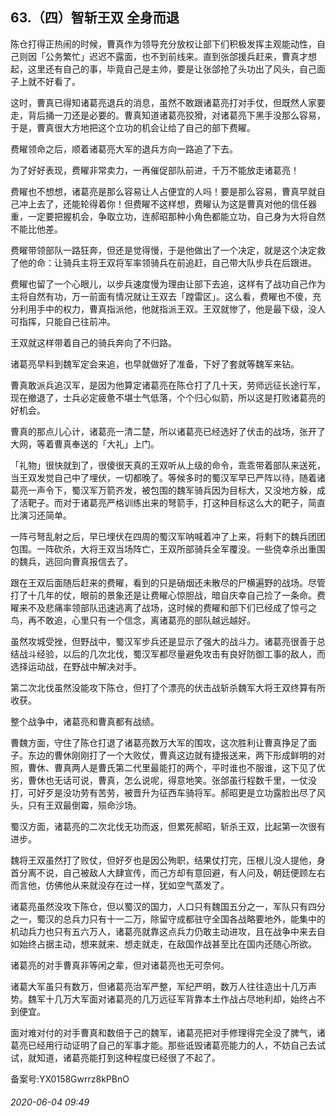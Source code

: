 ## 63.（四）智斩王双 全身而退
陈仓打得正热闹的时候，曹真作为领导充分放权让部下们积极发挥主观能动性，自己则因「公务繁忙」迟迟不露面，也不到前线来。直到张郃援兵赶来，曹真才想起，这里还有自己的事，毕竟自己是主帅，要是让张郃抢了头功出了风头，自己面子上就不好看了。



这时，曹真已得知诸葛亮退兵的消息，虽然不敢跟诸葛亮打对手仗，但既然人家要走，背后捅一刀还是必要的。曹真知道诸葛亮狡猾，对诸葛亮下黑手没那么容易，于是，曹真很大方地把这个立功的机会让给了自己的部下费矅。



费矅领命之后，顺着诸葛亮大军的退兵方向一路追了下去。



为了好好表现，费矅非常卖力，一再催促部队前进，千万不能放走诸葛亮！



费矅也不想想，诸葛亮是那么容易让人占便宜的人吗！要是那么容易，曹真早就自己冲上去了，还能轮得着你！但费矅不这样想，费矅认为这是曹真对他的信任器重，一定要把握机会，争取立功，连郝昭那种小角色都能立功，自己身为大将自然不能比他差。



费矅带领部队一路狂奔，但还是觉得慢，于是他做出了一个决定，就是这个决定救了他的命：让骑兵主将王双将军率领骑兵在前追赶，自己带大队步兵在后跟进。



费矅也留了一个心眼儿，以步兵速度慢为理由让部下去追，这样有了战功自己作为主将自然有功，万一前面有情况就让王双去「蹚雷区」。这么看，费矅也不傻，充分利用手中的权力，曹真指派他，他就指派王双。王双就惨了，他是最下级，没人可指挥，只能自己往前冲。



王双就这样带着自己的骑兵奔向了不归路。



诸葛亮早料到魏军定会来追，也早就做好了准备，下好了套就等魏军来钻。



曹真敢派兵追汉军，是因为他算定诸葛亮在陈仓打了几十天，劳师远征长途行军，现在撤退了，士兵必定疲惫不堪士气低落，个个归心似箭，所以这是打败诸葛亮的好机会。



曹真的那点儿心计，诸葛亮一清二楚，所以诸葛亮已经选好了伏击的战场，张开了大网，等着曹真奉送的「大礼」上门。



「礼物」很快就到了，很傻很天真的王双听从上级的命令，乖乖带着部队来送死，当王双发觉自己中了埋伏，一切都晚了。等候多时的蜀汉军早已严阵以待，随着诸葛亮一声令下，蜀汉军万箭齐发，被包围的魏军骑兵因为目标大，又没地方躲，成了活靶子。而对于诸葛亮严格训练出来的弩箭手，打这种目标这么大的靶子，简直比演习还简单。



一阵弓弩乱射之后，早已埋伏在四周的蜀汉军呐喊着冲了上来，将剩下的魏兵团团包围。一阵砍杀，大将王双当场阵亡，王双所部骑兵全军覆没。一些侥幸杀出重围的魏兵，逃回向曹真报信去了。



跟在王双后面随后赶来的费矅，看到的只是硝烟还未散尽的尸横遍野的战场。尽管打了十几年的仗，眼前的景象还是让费矅心惊胆战，暗自庆幸自己捡了一条命。费矅来不及悲痛率领部队迅速逃离了战场，这时候的费矅和部下们已经成了惊弓之鸟，再不敢追，心里只有一个信念，离诸葛亮的部队越远越好。



虽然攻城受挫，但野战中，蜀汉军步兵还是显示了强大的战斗力。诸葛亮很善于总结战斗经验，以后的几次北伐，蜀汉军都尽量避免攻击有良好防御工事的敌人，而选择运动战，在野战中解决对手。



第二次北伐虽然没能攻下陈仓，但打了个漂亮的伏击战斩杀魏军大将王双终算有所收获。



整个战争中，诸葛亮和曹真都有战绩。



曹魏方面，守住了陈仓打退了诸葛亮数万大军的围攻，这次胜利让曹真挣足了面子。东边的曹休刚刚打了一个大败仗，曹真这边就有捷报送来，两下形成鲜明的对照，曹休、曹真两人是曹氏第二代里最能打的两个，平时谁也不服谁，这下见了优劣，曹休也无话可说，曹真，怎么说呢，得意地笑。张郃虽行程数千里，一仗没打，可好歹是没功劳有苦劳，被晋升为征西车骑将军。郝昭更是立功露脸出尽了风头，只有王双最倒霉，殒命沙场。



蜀汉方面，诸葛亮的二次北伐无功而返，但累死郝昭，斩杀王双，比起第一次很有进步。



魏将王双虽然打了败仗，但好歹也是因公殉职，结果仗打完，压根儿没人提他，身首分离不说，自己被敌人大肆宣传，而己方却有意回避，有人问及，朝廷便顾左右而言他，仿佛他从来就没存在过一样，犹如空气蒸发了。



诸葛亮虽然没攻下陈仓，但以蜀汉的国力，人口只有魏国五分之一，军队只有四分之一，蜀汉的总兵力只有十一二万，除留守成都驻守全国各战略要地外，能集中的机动兵力也只有五六万人，诸葛亮就靠这点兵力仍敢主动进攻，且在战争中来去自如始终占据主动，想来就来、想走就走，在敌国作战甚至比在国内还随心所欲。



诸葛亮的对手曹真非等闲之辈，但对诸葛亮也无可奈何。



诸葛大军虽只有数万，但诸葛亮治军严整，军纪严明，数万人往往造出十几万声势。魏军十几万大军面对诸葛亮的几万远征军背靠本土作战占尽地利却，始终占不到便宜。



面对难对付的对手曹真和数倍于己的魏军，诸葛亮把对手修理得完全没了脾气，诸葛亮已经用行动证明了自己的军事才能。那些诋毁诸葛亮能力的人，不妨自己去试试，就知道，诸葛亮能打到这种程度已经很了不起了。



备案号:YX0158Gwrrz8kPBnO


###### 2020-06-04 09:49
